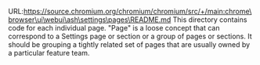 URL:https://source.chromium.org/chromium/chromium/src/+/main:chrome\browser\ui\webui\ash\settings\pages\README.md
This directory contains code for each individual page.  "Page" is a loose
concept that can correspond to a Settings page or section or a group of pages
or sections.  It should be grouping a tightly related set of pages that are
usually owned by a particular feature team.
